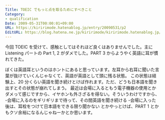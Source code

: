 ```yaml
---
Title: TOEIC でもっと点を取るためにすべきこと
Category:
- qualification
Date: 2009-05-31T00:00:01+09:00
URL: https://kiririmode.hatenablog.jp/entry/20090531/p2
EditURL: https://blog.hatena.ne.jp/kiririmode/kiririmode.hatenablog.jp/atom/entry/8454420450078213031
---
```



今回 TOEIC を受けて、感触としてはそれほど良くはありませんでした。主に Listening パートの Part 1, 2 がダメでした。PART 3 からようやく英語に耳が慣れてきた。

ぼくは英語耳というのはホントにあると思っています。左耳から右耳に聞いた言葉が抜けていくんじゃなくて、英語が英語として頭に残る状態。
この状態は経験上、20 分くらい英語を聞き続けとけば作れます。ただ、どうも日本語を聞き出すとその状態が崩れてしまう。
最近は会場に入るともう電子機器の使用とかダメって感じですから、イヤホンも外さざるを得ない。そういうわけですから、
-会場に入るのをギリギリまで待って、その間英語を聞き続ける
-会場に入った後は、耳栓をつけて日本語をできる限り聞かない
とかやっとけば、PART 1 とかもクソ余裕になるんじゃねーかとか思います。
